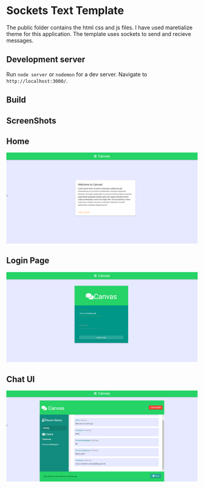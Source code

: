 # Sockets Text Template
The public folder contains the html css and js files. I have used maretialize theme for this application. The template uses sockets to send and recieve messages.
## Development server

Run `node server` or `nodemon` for a dev server. Navigate to `http://localhost:3000/`.
## Build

## ScreenShots
## Home
![Alt text](ss/home.png "Home")

## Login Page
![Alt text](ss/log.png "Login")

## Chat UI
![Alt text](ss/chat.png "Chat UI")
